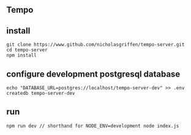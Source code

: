 ## Tempo

## install

```
git clone https://www.github.com/nicholasgriffen/tempo-server.git    
cd tempo-server    
npm install    
```

## configure development postgresql database

```
echo "DATABASE_URL=postgres://localhost/tempo-server-dev" >> .env
createdb tempo-server-dev
```

## run

```
npm run dev // shorthand for NODE_ENV=development node index.js
```
